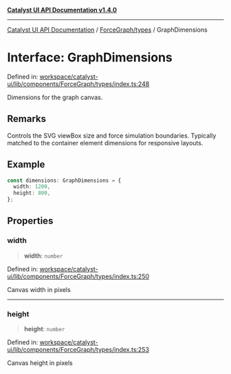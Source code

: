 [**Catalyst UI API Documentation v1.4.0**](../../../README.md)

---

[Catalyst UI API Documentation](../../../README.md) / [ForceGraph/types](../README.md) / GraphDimensions

# Interface: GraphDimensions

Defined in: [workspace/catalyst-ui/lib/components/ForceGraph/types/index.ts:248](https://github.com/TheBranchDriftCatalyst/catalyst-ui/blob/main/lib/components/ForceGraph/types/index.ts#L248)

Dimensions for the graph canvas.

## Remarks

Controls the SVG viewBox size and force simulation boundaries.
Typically matched to the container element dimensions for responsive layouts.

## Example

```typescript
const dimensions: GraphDimensions = {
  width: 1200,
  height: 800,
};
```

## Properties

### width

> **width**: `number`

Defined in: [workspace/catalyst-ui/lib/components/ForceGraph/types/index.ts:250](https://github.com/TheBranchDriftCatalyst/catalyst-ui/blob/main/lib/components/ForceGraph/types/index.ts#L250)

Canvas width in pixels

---

### height

> **height**: `number`

Defined in: [workspace/catalyst-ui/lib/components/ForceGraph/types/index.ts:253](https://github.com/TheBranchDriftCatalyst/catalyst-ui/blob/main/lib/components/ForceGraph/types/index.ts#L253)

Canvas height in pixels
